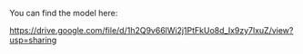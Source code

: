 You can find the model here:

https://drive.google.com/file/d/1h2Q9v66lWi2j1PtFkUo8d_Ix9zy7lxuZ/view?usp=sharing